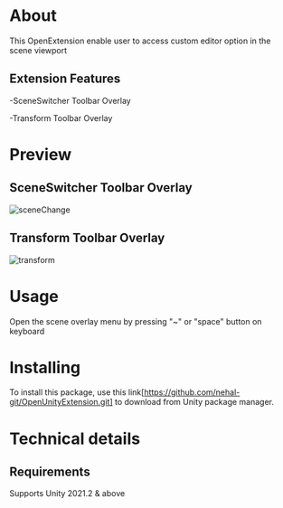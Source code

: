 # About
This OpenExtension enable user to access custom editor option in the scene viewport

## Extension Features
-SceneSwitcher Toolbar Overlay

-Transform Toolbar Overlay



# Preview
## SceneSwitcher Toolbar Overlay
![sceneChange](https://github.com/nehal-git/OpenUnityExtension/assets/82822318/e70f5d8e-868f-4ac8-b5b6-9090fbcea64f)

## Transform Toolbar Overlay
![transform](https://github.com/nehal-git/OpenUnityExtension/assets/82822318/7a7448dc-b285-468a-804f-8210991d6310)


# Usage
Open the scene overlay menu by pressing "~" or "space" button on keyboard


# Installing
To install this package, use this link[https://github.com/nehal-git/OpenUnityExtension.git] to download from Unity package manager.


# Technical details
## Requirements
Supports Unity 2021.2 & above
